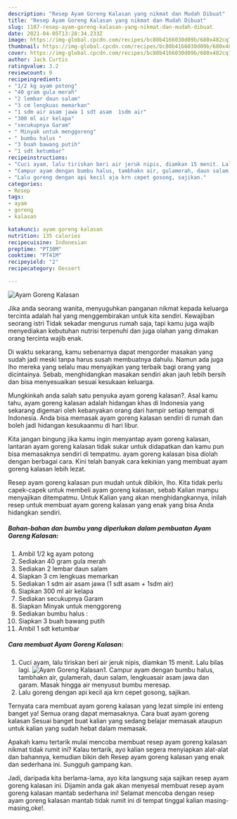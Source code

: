 ```yaml
---
description: "Resep Ayam Goreng Kalasan yang nikmat dan Mudah Dibuat"
title: "Resep Ayam Goreng Kalasan yang nikmat dan Mudah Dibuat"
slug: 1107-resep-ayam-goreng-kalasan-yang-nikmat-dan-mudah-dibuat
date: 2021-04-05T13:28:34.233Z
image: https://img-global.cpcdn.com/recipes/bc80b4166030d09b/680x482cq70/ayam-goreng-kalasan-foto-resep-utama.jpg
thumbnail: https://img-global.cpcdn.com/recipes/bc80b4166030d09b/680x482cq70/ayam-goreng-kalasan-foto-resep-utama.jpg
cover: https://img-global.cpcdn.com/recipes/bc80b4166030d09b/680x482cq70/ayam-goreng-kalasan-foto-resep-utama.jpg
author: Jack Curtis
ratingvalue: 3.2
reviewcount: 9
recipeingredient:
- "1/2 kg ayam potong"
- "40 gram gula merah"
- "2 lembar daun salam"
- "3 cm lengkuas memarkan"
- "1 sdm air asam jawa 1 sdt asam  1sdm air"
- "300 ml air kelapa"
- "secukupnya Garam"
- " Minyak untuk menggoreng"
- " bumbu halus "
- "3 buah bawang putih"
- "1 sdt ketumbar"
recipeinstructions:
- "Cuci ayam, lalu tiriskan beri air jeruk nipis, diamkan 15 menit. Lalu bilas lagi."
- "Campur ayam dengan bumbu halus, tambhakn air, gulamerah, daun salam, lengkuasair asam jawa dan garam. Masak hingga air menyusut bumbu meresap."
- "Lalu goreng dengan api kecil aja krn cepet gosong, sajikan."
categories:
- Resep
tags:
- ayam
- goreng
- kalasan

katakunci: ayam goreng kalasan 
nutrition: 135 calories
recipecuisine: Indonesian
preptime: "PT30M"
cooktime: "PT41M"
recipeyield: "2"
recipecategory: Dessert

---
```



![Ayam Goreng Kalasan](https://img-global.cpcdn.com/recipes/bc80b4166030d09b/680x482cq70/ayam-goreng-kalasan-foto-resep-utama.jpg)

Jika anda seorang wanita, menyuguhkan panganan nikmat kepada keluarga tercinta adalah hal yang menggembirakan untuk kita sendiri. Kewajiban seorang istri Tidak sekadar mengurus rumah saja, tapi kamu juga wajib menyediakan kebutuhan nutrisi terpenuhi dan juga olahan yang dimakan orang tercinta wajib enak.

Di waktu  sekarang, kamu sebenarnya dapat mengorder masakan yang sudah jadi meski tanpa harus susah membuatnya dahulu. Namun ada juga lho mereka yang selalu mau menyajikan yang terbaik bagi orang yang dicintainya. Sebab, menghidangkan masakan sendiri akan jauh lebih bersih dan bisa menyesuaikan sesuai kesukaan keluarga. 



Mungkinkah anda salah satu penyuka ayam goreng kalasan?. Asal kamu tahu, ayam goreng kalasan adalah hidangan khas di Indonesia yang sekarang digemari oleh kebanyakan orang dari hampir setiap tempat di Indonesia. Anda bisa memasak ayam goreng kalasan sendiri di rumah dan boleh jadi hidangan kesukaanmu di hari libur.

Kita jangan bingung jika kamu ingin menyantap ayam goreng kalasan, lantaran ayam goreng kalasan tidak sukar untuk didapatkan dan kamu pun bisa memasaknya sendiri di tempatmu. ayam goreng kalasan bisa diolah dengan berbagai cara. Kini telah banyak cara kekinian yang membuat ayam goreng kalasan lebih lezat.

Resep ayam goreng kalasan pun mudah untuk dibikin, lho. Kita tidak perlu capek-capek untuk membeli ayam goreng kalasan, sebab Kalian mampu menyajikan ditempatmu. Untuk Kalian yang akan menghidangkannya, inilah resep untuk membuat ayam goreng kalasan yang enak yang bisa Anda hidangkan sendiri.

<!--inarticleads1-->

##### Bahan-bahan dan bumbu yang diperlukan dalam pembuatan Ayam Goreng Kalasan:

1. Ambil 1/2 kg ayam potong
1. Sediakan 40 gram gula merah
1. Sediakan 2 lembar daun salam
1. Siapkan 3 cm lengkuas memarkan
1. Sediakan 1 sdm air asam jawa (1 sdt asam + 1sdm air)
1. Siapkan 300 ml air kelapa
1. Sediakan secukupnya Garam
1. Siapkan  Minyak untuk menggoreng
1. Sediakan  bumbu halus :
1. Siapkan 3 buah bawang putih
1. Ambil 1 sdt ketumbar




<!--inarticleads2-->

##### Cara membuat Ayam Goreng Kalasan:

1. Cuci ayam, lalu tiriskan beri air jeruk nipis, diamkan 15 menit. Lalu bilas lagi.
<img src="https://img-global.cpcdn.com/steps/5c1ba567889d48cc/160x128cq70/ayam-goreng-kalasan-langkah-memasak-1-foto.jpg" alt="Ayam Goreng Kalasan">1. Campur ayam dengan bumbu halus, tambhakn air, gulamerah, daun salam, lengkuasair asam jawa dan garam. Masak hingga air menyusut bumbu meresap.
1. Lalu goreng dengan api kecil aja krn cepet gosong, sajikan.




Ternyata cara membuat ayam goreng kalasan yang lezat simple ini enteng banget ya! Semua orang dapat memasaknya. Cara buat ayam goreng kalasan Sesuai banget buat kalian yang sedang belajar memasak ataupun untuk kalian yang sudah hebat dalam memasak.

Apakah kamu tertarik mulai mencoba membuat resep ayam goreng kalasan nikmat tidak rumit ini? Kalau tertarik, ayo kalian segera menyiapkan alat-alat dan bahannya, kemudian bikin deh Resep ayam goreng kalasan yang enak dan sederhana ini. Sungguh gampang kan. 

Jadi, daripada kita berlama-lama, ayo kita langsung saja sajikan resep ayam goreng kalasan ini. Dijamin anda gak akan menyesal membuat resep ayam goreng kalasan mantab sederhana ini! Selamat mencoba dengan resep ayam goreng kalasan mantab tidak rumit ini di tempat tinggal kalian masing-masing,oke!.


